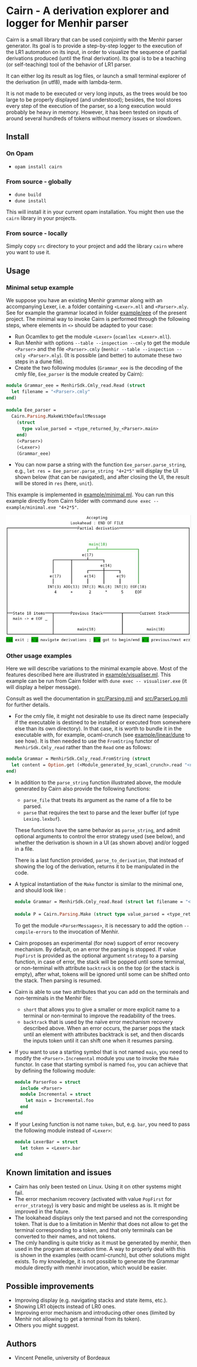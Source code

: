 # Cairn - A derivation explorer and logger for Menhir parser

Cairn is a small library that can be used conjointly with the Menhir parser generator.
Its goal is to provide a step-by-step logger to the execution of the LR1 automaton on its input, in order to visualize the sequence of partial derivations produced (until the final derivation).
Its goal is to be a teaching (or self-teaching) tool of the behavior of LR1 parser.

It can either log its result as log files, or launch a small terminal explorer of the derivation (in utf8), made with lambda-term.

It is not made to be executed or very long inputs, as the trees would be too large to be properly displayed (and understood); besides, the tool stores every step of the execution of the parser, so a long execution would probably be heavy in memory. However, it has been tested on inputs of around several hundreds of tokens without memory issues or slowdown.

## Install

### On Opam

- `opam install cairn`

### From source - globally

- `dune build`
- `dune install`

This will install it in your current opam installation. You might then use the `cairn` library in your projects.

### From source - locally

Simply copy `src` directory to your project and add the library `cairn` where you want to use it.

## Usage

### Minimal setup example

We suppose you have an existing Menhir grammar along with an accompanying Lexer, i.e. a folder containing `<Lexer>.mll` and `<Parser>.mly`. See for example the grammar located in folder [example/eee](example/eee) of the present project. The minimal way to invoke Cairn is performed through the following steps, where elements in `<>` should be adapted to your case:

- Run Ocamllex to get the module `<Lexer>` (`ocamllex <Lexer>.mll`).
- Run Menhir with options `--table --inspection --cmly` to get the module `<Parser>` and the file `<Parser>.cmly` (`menhir --table --inspection --cmly <Parser>.mly`). (It is possible (and better) to automate these two steps in a dune file).
- Create the two following modules (`Grammar_eee` is the decoding of the cmly file, `Eee_parser` is the module created by Cairn):

```OCaml
module Grammar_eee = MenhirSdk.Cmly_read.Read (struct
  let filename = "<Parser>.cmly"
end)

module Eee_parser =
  Cairn.Parsing.MakeWithDefaultMessage
    (struct
      type value_parsed = <type_returned_by_<Parser>.main>
    end)
    (<Parser>)
    (<Lexer>)
    (Grammar_eee)
```

- You can now parse a string with the function `Eee_parser.parse_string`, e.g., `let res = Eee_parser.parse_string "4+2*5"` will display the UI shown below (that can be navigated), and after closing the UI, the result will be stored in `res` (here, `unit`).

This example is implemented in [example/minimal.ml](example/minimal.ml). You can run this example directly from Cairn folder with command `dune exec -- example/minimal.exe "4+2*5"`.

![Example of UI](screenshot.jpg)

### Other usage examples

Here we will describe variations to the minimal example above. Most of the features described here are illustrated in [example/visualiser.ml](example/visualiser.ml). This example can be run from Cairn folder with `dune exec -- visualiser.exe` (it will display a helper message).

Consult as well the documentation in [src/Parsing.mli](src/Parsing.mli) and [src/ParserLog.mli](src/ParserLog.mli) for further details.

- For the cmly file, it might not desirable to use its direct name (especially if the executable is destined to be installed or executed from somewhere else than its own directory).
In that case, it is worth to bundle it in the executable with, for
example, ocaml-crunch (see [example/linear/dune](example/linear/dune) to see how). It is then needed
to use the `FromString` functor of `MenhirSdk.Cmly_read` rather than the
`Read` one as follows:

```OCaml
module Grammar = MenhirSdk.Cmly_read.FromString (struct
  let content = Option.get (<Module_generated_by_ocaml_crunch>.read "<name_of_cmly_file>")
end)
```

- In addition to the `parse_string` function illustrated above, the module generated by Cairn also provide the following functions:
  - `parse_file` that treats its argument as the name of a file to be parsed.
  - `parse` that requires the text to parse and the lexer buffer (of type `Lexing.lexbuf`).

  These functions have the same behavior as `parse_string`, and admit optional arguments to control the error strategy used (see below), and whether the derivation is shown in a UI (as shown above) and/or logged in a file.

  There is a last function provided, `parse_to_derivation`, that instead of showing the log of the derivation, returns it to be manipulated in the code.

- A typical instantiation of the `Make` functor is similar to the minimal one, and should look like :

  ```OCaml
  module Grammar = MenhirSdk.Cmly_read.Read (struct let filename = "<Parser>.cmly" end)

  module P = Cairn.Parsing.Make (struct type value_parsed = <type_returned_by_<Parser>.main>) (<Parser>) (<Lexer>) (<ParserMessages>) (Grammar)
  ```

  To get the module `<ParserMessages>`, it is necessary to add the option `--compile-errors` to the invocation of Menhir.

- Cairn proposes an experimental (for now) support of error recovery mechanism. By default, on an error the parsing is stopped. If value `PopFirst` is provided as the optional argument `strategy` to a parsing function, in case of error, the stack will be popped until some terminal, or non-terminal with attribute `backtrack` is on the top (or the stack is empty), after what, tokens will be ignored until some can be shifted onto the stack. Then parsing is resumed.

- Cairn is able to use two attributes that you can add on the terminals and non-terminals in the Menhir file:

  - `short` that allows you to give a smaller or more explicit name to a terminal or non-terminal to improve the readability of the trees.
  - `backtrack` that is used by the naïve error mechanism recovery described above. When an error occurs, the parser pops the stack until an element with attributes backtrack is set, and then discards the inputs token until it can shift one when it resumes parsing.

- If you want to use a starting symbol that is not named `main`, you need to modify the `<Parser>.Incremental` module you use to invoke the `Make` functor. In case that starting symbol is named `foo`, you can achieve that by defining the following module:

  ```Ocaml
  module ParserFoo = struct
    include <Parser>
    module Incremental = struct
      let main = Incremental.foo
    end
  end
  ```

- If your Lexing function is not name `token`, but, e.g. `bar`, you need to pass the following module instead of `<Lexer>`:

  ```Ocaml
  module LexerBar = struct
    let token = <Lexer>.bar
  end
  ```

## Known limitation and issues

- Cairn has only been tested on Linux. Using it on other systems might fail.
- The error mechanism recovery (activated with value `PopFirst` for `error_strategy`) is very basic and might be useless as is. It might be improved in the future.
- The lookahead displays only the text parsed and not the corresponding token. That is due to a limitation in Menhir that does not allow to get the terminal corresponding to a token, and that only terminals can be converted to their names, and not tokens.
- The cmly handling is quite tricky as it must be generated by menhir, then used in the program at execution time. A way to properly deal with this is shown in the examples (with ocaml-crunch), but other solutions might exists. To my knowledge, it is not possible to generate the Grammar module directly with menhir invocation, which would be easier.

## Possible improvements

- Improving display (e.g. navigating stacks and state items, etc.).
- Showing LR1 objects instead of LR0 ones.
- Improving error mechanism and introducing other ones (limited by Menhir not allowing to get a terminal from its token).
- Others you might suggest.

## Authors

- Vincent Penelle, university of Bordeaux
